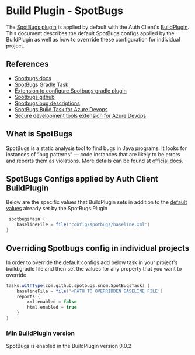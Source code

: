# Build Plugin - SpotBugs

The [SpotBugs plugin](https://github.com/spotbugs/spotbugs-gradle-plugin) is applied by default with the Auth Client's [BuildPlugin](Overview.md). This document describes the default SpotBugs configs applied by the BuildPlugin as well as how to overrride these configuration for individual project.

## References

- [Spotbugs docs](https://spotbugs.readthedocs.io/en/stable/introduction.html)
- [SpotBugs Gradle Task](https://spotbugs-gradle-plugin.netlify.app/com/github/spotbugs/snom/spotbugstask)
- [Extension to configure Spotbugs gradle plugin](https://spotbugs-gradle-plugin.netlify.app/com/github/spotbugs/snom/spotbugsextension)
- [Spotbugs github](https://github.com/spotbugs/spotbugs-gradle-plugin#readme)
- [Spotbugs bug descriptions](https://spotbugs.readthedocs.io/en/stable/bugDescriptions.html)
- [SpotBugs Build Task for Azure Devops](https://www.1eswiki.com/wiki/SpotBugs_Build_Task)
- [Secure development tools extension for Azure Devops](https://www.1eswiki.com/wiki/Secure_Development_Tools_Extension_For_Azure_DevOps)

## What is SpotBugs

SpotBugs is a static analysis tool to find bugs in Java programs. It looks for instances of “bug patterns” — code instances that are likely to be errors and reports them as violations. More details can be found at [official docs](https://spotbugs.readthedocs.io/en/stable/introduction.html).

## SpotBugs Configs applied by Auth Client BuildPlugin

Below are the specific values that BuildPlugin sets in addition to the [default values](https://spotbugs-gradle-plugin.netlify.app/com/github/spotbugs/snom/spotbugstask) already set by the SpotBugs Plugin

```groovy
 spotbugsMain {
    baselineFile = file('config/spotbugs/baseline.xml')    
}
```

## Overriding Spotbugs config in individual projects

In order to override the default configs add below task in your project's build.gradle file and then set the values for any property that you want to override

```groovy
tasks.withType(com.github.spotbugs.snom.SpotBugsTask) {
    baselineFile = file('<PATH TO OVERRIDDEN BASELINE FILE')
    reports {
        xml.enabled = false
        html.enabled = true
    }
}
```

### Min BuildPlugin version

SpotBugs is enabled in the BuildPlugin version 0.0.2
